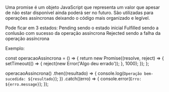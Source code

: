 Uma promise é um objeto JavaScript que representa um valor que apesar de não estar disponível ainda poderá ser no futuro. São utilizadas para operações assíncronas deixando o código mais organizado e legível.

Pode ficar em 3 estados:
Pending sendo o estado inicial
Fulfilled sendo a conlusão com sucesso da operação assíncrona
Rejected sendo a falha da operação assíncrona

Exemplo:

const operacaoAssincrona = () => {
    return new Promise((resolve, reject) => {
        setTimeout(() => {
            reject(new Error('Algo deu errado'));
        }, 1000);
    });
};

operacaoAssincrona()
    .then((resultado) => {
        console.log(`Operação bem-sucedida: ${resultado}`);
    })
    .catch((erro) => {
        console.error(`Erro: ${erro.message}`);
    });

